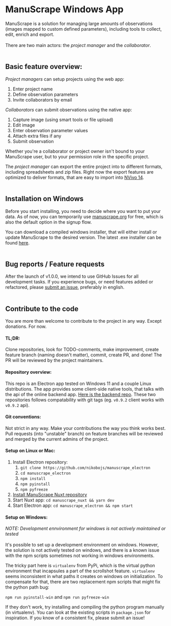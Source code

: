 # ManuScrape Windows App

ManuScrape is a solution for managing large amounts of observations (images mapped to custom defined parameters), including tools to collect, edit, enrich and export.
<br />
<br />
There are two main actors: the *project manager* and the *collaborator*.
<br />
<br />

## Basic feature overview:

*Project managers* can setup projects using the web app:
  1. Enter project name
  2. Define observation parameters
  3. Invite collaborators by email

*Collaborators* can submit observations using the native app:
  1. Capture image (using smart tools or file upload)
  2. Edit image
  3. Enter observation parameter values
  4. Attach extra files if any
  5. Submit observation

Whether you're a collaborator or project owner isn't bound to your ManuScrape user, but to your permission role in the specific project.

The *project manager* can export the entire project into to different formats, including spreadsheets and zip files. Right now the export features are optimized to deliver formats, that are easy to import into [NVivo 14](https://lumivero.com/products/nvivo/).
<br />
<br />

## Installation on Windows
Before you start installing, you need to decide where you want to put your data. As of now, you can temporarily use [manuscrape.org](https://manuscrape.org) for free, which is also the default option in the signup flow.

You can download a compiled windows installer, that will either install or update ManuScrape to the desired version. The latest .exe installer can be found [here](https://github.com/nikobojs/manuscrape_electron/releases).
<br />
<br />

## Bug reports / Feature requests
After the launch of v1.0.0, we intend to use GitHub Issues for all development tasks. If you experience bugs, or need features added or refactored, please [submit an issue](https://github.com/nikobojs/manuscrape_electron/issues), preferably in english.
<br />
<br />

## Contribute to the code
You are more than welcome to contribute to the project in any way. Except donations. For now.

#### TL;DR:
Clone repositories, look for TODO-comments, make improvement, create feature branch (naming doesn't matter), commit, create PR, and done! The PR will be reviewed by the project maintainers.
<br />

#### Repository overview:
This repo is an Electron app tested on Windows 11 and a couple Linux distributions. The app provides some client-side native tools, that talks with the api of the online backend app. [Here is the backend repo](https://github.com/nikobojs/manuscrape_nuxt). These two repositories follows compatability with git tags (eg. `v0.9.2` client works with `v0.9.2` api).
<br />

#### Git conventions:
Not strict in any way. Make your contributions the way you think works best. Pull requests (into "unstable" branch) on feature branches will be reviewed and merged by the current admins of the project.
<br />

#### Setup on Linux or Mac:
1. Install Electron repository:
	1. `git clone https://github.com/nikobojs/manuscrape_electron`
	2. `cd manuscrape_electron`
	3. `npm install`
	4. `npm pyinstall`
	5. `npm pyfreeze`
2. [Install ManuScrape Nuxt repository](https://github.com/nikobojs/manuscrape_nuxt)
5. Start Nuxt app: `cd manuscrape_nuxt && yarn dev`
6. Start Electron app: `cd manuscrape_electron && npm start`

#### Setup on Windows:
_NOTE: Development ennvironment for windows is not actively maintained or tested_
<br />
<br />
It's possible to set up a development environment on windows. However, the solution is not actively tested on windows, and there is a known issue with the npm scripts sometimes not working in windows environments.

The tricky part here is `virtualenv` from PyPi, which is the virtual python environment that incapsules a part of the scrollshot feature. `virtualenv` seems inconsistent in what paths it creates on windows on initialization. To compensate for that, there are two replacement npm scripts that might fix the python path bug:

`npm run pyinstall-win` and `npm run pyfreeze-win`

If they don't work, try installing and compiling the python program manually (in virtualenv). You can look at the existing scripts in `package.json` for inspiration. If you know of a consistent fix, please submit an issue!